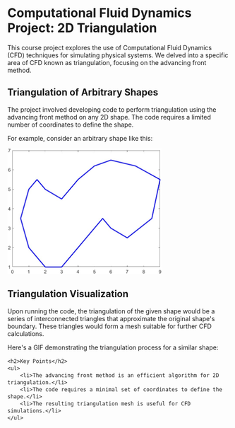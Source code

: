 
<body>
    <h1>Computational Fluid Dynamics Project: 2D Triangulation</h1>
    <p>This course project explores the use of Computational Fluid Dynamics (CFD) techniques for simulating physical systems. We delved into a specific area of CFD known as triangulation, focusing on the advancing front method.</p>
    <h2>Triangulation of Arbitrary Shapes</h2>
    <p>The project involved developing code to perform triangulation using the advancing front method on any 2D shape. The code requires a limited number of coordinates to define the shape.</p>
    <p>For example, consider an arbitrary shape like this:</p>
    <img src="Pics/shape.jpg" alt="Arbitrary Shape" style="width: 350px;">
    <h2>Triangulation Visualization </h2>
    <p>Upon running the code, the triangulation of the given shape would be a series of interconnected triangles that approximate the original shape's boundary. These triangles would form a mesh suitable for further CFD calculations.</p>
    <p>Here's a GIF demonstrating the triangulation process for a similar shape:</p>
  
    <h2>Key Points</h2>
    <ul>
        <li>The advancing front method is an efficient algorithm for 2D triangulation.</li>
        <li>The code requires a minimal set of coordinates to define the shape.</li>
        <li>The resulting triangulation mesh is useful for CFD simulations.</li>
    </ul>


</body>
